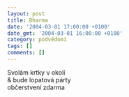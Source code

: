 ```yaml
---
layout: post
title: Dharma
date: '2004-03-01 17:00:00 +0100'
date_gmt: '2004-03-01 16:00:00 +0100'
category: podvědomí
tags: []
comments: []
---
```

<p>Svolám krtky v okolí<br>
&amp; bude lopatová párty<br>
občerstvení zdarma</p>

